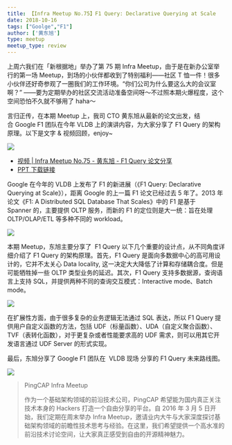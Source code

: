 ```yaml
---
title: 【Infra Meetup No.75】F1 Query: Declarative Querying at Scale
date: 2018-10-16
tags: ["Goolge","F1"]
author: ['黄东旭']
type: meetup
meetup_type: review
---
```



上周六我们在「新根据地」举办了第 75 期 Infra Meetup，由于是在新办公室举行的第一场 Meetup，到场的小伙伴都收到了特别福利——社区 T 恤一件！很多小伙伴还好奇参观了一圈我们的工作环境。“你们公司为什么要这么大的会议室啊？” ——要为定期举办的社区交流活动准备空间呀～不过照本期火爆程度，这个空间恐怕不久就不够用了 haha～


言归正传，在本期 Meetup 上，我司 CTO 黄东旭从最新的论文出发，结合 Google F1 团队在今年 VLDB 上的演讲内容，为大家分享了 F1 Query 的架构原理。以下是文字 & 视频回顾，enjoy~ 

![](http://upload-images.jianshu.io/upload_images/542677-ee6c4660274ed3ac?imageMogr2/auto-orient/strip%7CimageView2/2/w/1240)

- [视频 | Infra Meetup No.75 - 黄东旭 - F1 Query 论文分享](https://v.qq.com/txp/iframe/player.html?origin=https%3A%2F%2Fmp.weixin.qq.com&amp;vid=i0747x97chb&amp;autoplay=false&amp;full=true&amp;show1080p=false&amp;isDebugIframe=false)
- [PPT 下载链接](https://eyun.baidu.com/s/3bq6lHYf)

Google 在今年的 VLDB 上发布了 F1 的新进展（《F1 Query: Declarative Querying at Scale》），距离 Google 的上一篇 F1 论文已经过去 5 年了。2013 年论文《F1: A Distributed SQL Database That Scales》中的 F1 是基于 Spanner 的，主要提供 OLTP 服务，而新的 F1 的定位则是大一统：旨在处理 OLTP/OLAP/ETL 等多种不同的 workload。

![](http://upload-images.jianshu.io/upload_images/542677-21131340cb7e880a?imageMogr2/auto-orient/strip%7CimageView2/2/w/1240)

本期 Meetup，东旭主要分享了  F1 Query 以下几个重要的设计点，从不同角度详细介绍了 F1 Query 的架构原理。首先，F1 Query 是面向多数据中心的高可用设计的，它并不太关心 Data locality, 这一决定大大降低了计算和存储耦合度。但是可能牺牲掉一些 OLTP 类型业务的延迟。其次，F1 Query 支持多数据源，查询语言上支持 SQL，并提供两种不同的查询交互模式：Interactive mode、Batch mode。

![](http://upload-images.jianshu.io/upload_images/542677-5b8c2d886d51a476?imageMogr2/auto-orient/strip%7CimageView2/2/w/1240) 

在扩展性方面，由于很多复杂的业务逻辑无法通过 SQL 表达，所以 F1 Query 提供用户自定义函数的方法，包括 UDF（标量函数）、UDA（自定义聚合函数）、TVF（表转化函数），对于更复杂或者性能要求高的 UDF 需求，则可以用其它开发语言通过 UDF Server 的形式实现。

最后，东旭分享了 Google F1 团队在  VLDB 现场 分享的 F1 Query 未来路线图。

![](http://upload-images.jianshu.io/upload_images/542677-7a204ae054c8748d?imageMogr2/auto-orient/strip%7CimageView2/2/w/1240)


>PingCAP Infra Meetup
>
>作为一个基础架构领域的前沿技术公司，PingCAP 希望能为国内真正关注技术本身的 Hackers 打造一个自由分享的平台。自 2016 年 3 月 5 日开始，我们定期在周末举办 Infra Meetup，邀请业内大牛与大家深度探讨基础架构领域的前瞻性技术思考与经验。在这里，我们希望提供一个高水准的前沿技术讨论空间，让大家真正感受到自由的开源精神魅力。
